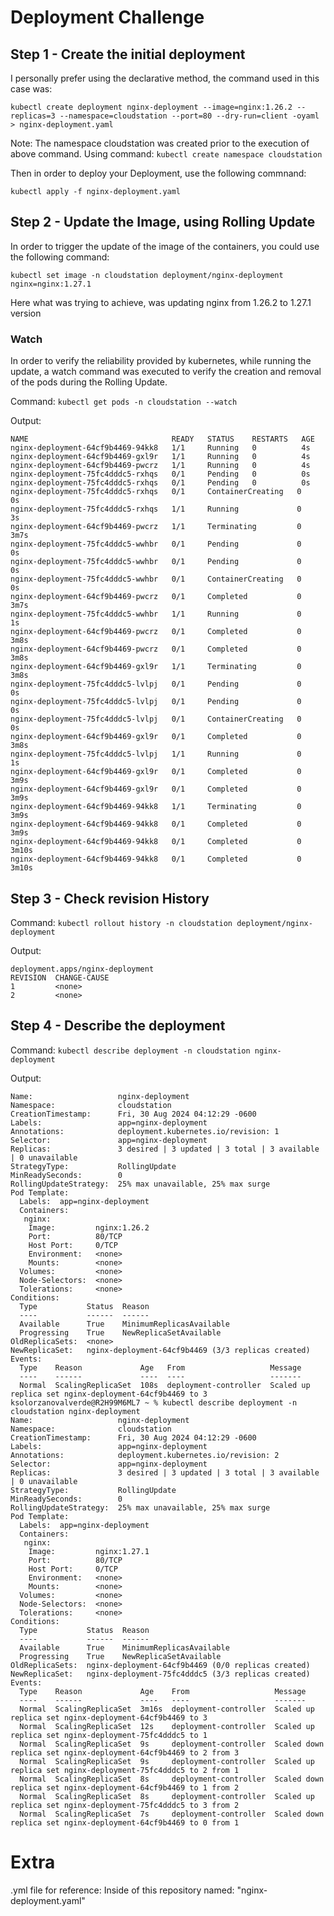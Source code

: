 # Deployment Challenge

## Step 1 - Create the initial deployment

I personally prefer using the declarative method, the command used in this case was: 

`kubectl create deployment nginx-deployment --image=nginx:1.26.2 --replicas=3 --namespace=cloudstation --port=80 --dry-run=client -oyaml > nginx-deployment.yaml`

Note: The namespace cloudstation was created prior to the execution of above command. Using command: `kubectl create namespace cloudstation`

Then in order to deploy your Deployment, use the following commnand:

`kubectl apply -f nginx-deployment.yaml`

## Step 2 - Update the Image, using Rolling Update

In order to trigger the update of the image of the containers, you could use the following command:

`kubectl set image -n cloudstation deployment/nginx-deployment nginx=nginx:1.27.1`

Here what was trying to achieve, was updating nginx from 1.26.2 to 1.27.1 version

### Watch

In order to verify the reliability provided by kubernetes, while running the update, a watch command was executed to verify the creation and removal of the pods during the Rolling Update.

Command: `kubectl get pods -n cloudstation --watch`

Output: 
```
NAME                                READY   STATUS    RESTARTS   AGE
nginx-deployment-64cf9b4469-94kk8   1/1     Running   0          4s
nginx-deployment-64cf9b4469-gxl9r   1/1     Running   0          4s
nginx-deployment-64cf9b4469-pwcrz   1/1     Running   0          4s
nginx-deployment-75fc4dddc5-rxhqs   0/1     Pending   0          0s
nginx-deployment-75fc4dddc5-rxhqs   0/1     Pending   0          0s
nginx-deployment-75fc4dddc5-rxhqs   0/1     ContainerCreating   0          0s
nginx-deployment-75fc4dddc5-rxhqs   1/1     Running             0          3s
nginx-deployment-64cf9b4469-pwcrz   1/1     Terminating         0          3m7s
nginx-deployment-75fc4dddc5-wwhbr   0/1     Pending             0          0s
nginx-deployment-75fc4dddc5-wwhbr   0/1     Pending             0          0s
nginx-deployment-75fc4dddc5-wwhbr   0/1     ContainerCreating   0          0s
nginx-deployment-64cf9b4469-pwcrz   0/1     Completed           0          3m7s
nginx-deployment-75fc4dddc5-wwhbr   1/1     Running             0          1s
nginx-deployment-64cf9b4469-pwcrz   0/1     Completed           0          3m8s
nginx-deployment-64cf9b4469-pwcrz   0/1     Completed           0          3m8s
nginx-deployment-64cf9b4469-gxl9r   1/1     Terminating         0          3m8s
nginx-deployment-75fc4dddc5-lvlpj   0/1     Pending             0          0s
nginx-deployment-75fc4dddc5-lvlpj   0/1     Pending             0          0s
nginx-deployment-75fc4dddc5-lvlpj   0/1     ContainerCreating   0          0s
nginx-deployment-64cf9b4469-gxl9r   0/1     Completed           0          3m8s
nginx-deployment-75fc4dddc5-lvlpj   1/1     Running             0          1s
nginx-deployment-64cf9b4469-gxl9r   0/1     Completed           0          3m9s
nginx-deployment-64cf9b4469-gxl9r   0/1     Completed           0          3m9s
nginx-deployment-64cf9b4469-94kk8   1/1     Terminating         0          3m9s
nginx-deployment-64cf9b4469-94kk8   0/1     Completed           0          3m9s
nginx-deployment-64cf9b4469-94kk8   0/1     Completed           0          3m10s
nginx-deployment-64cf9b4469-94kk8   0/1     Completed           0          3m10s
```

## Step 3 - Check revision History

Command: `kubectl rollout history -n cloudstation deployment/nginx-deployment`

Output:

```
deployment.apps/nginx-deployment 
REVISION  CHANGE-CAUSE
1         <none>
2         <none>
```

## Step 4 - Describe the deployment

Command: `kubectl describe deployment -n cloudstation nginx-deployment`

Output: 

```
Name:                   nginx-deployment
Namespace:              cloudstation
CreationTimestamp:      Fri, 30 Aug 2024 04:12:29 -0600
Labels:                 app=nginx-deployment
Annotations:            deployment.kubernetes.io/revision: 1
Selector:               app=nginx-deployment
Replicas:               3 desired | 3 updated | 3 total | 3 available | 0 unavailable
StrategyType:           RollingUpdate
MinReadySeconds:        0
RollingUpdateStrategy:  25% max unavailable, 25% max surge
Pod Template:
  Labels:  app=nginx-deployment
  Containers:
   nginx:
    Image:         nginx:1.26.2
    Port:          80/TCP
    Host Port:     0/TCP
    Environment:   <none>
    Mounts:        <none>
  Volumes:         <none>
  Node-Selectors:  <none>
  Tolerations:     <none>
Conditions:
  Type           Status  Reason
  ----           ------  ------
  Available      True    MinimumReplicasAvailable
  Progressing    True    NewReplicaSetAvailable
OldReplicaSets:  <none>
NewReplicaSet:   nginx-deployment-64cf9b4469 (3/3 replicas created)
Events:
  Type    Reason             Age   From                   Message
  ----    ------             ----  ----                   -------
  Normal  ScalingReplicaSet  108s  deployment-controller  Scaled up replica set nginx-deployment-64cf9b4469 to 3
ksolorzanovalverde@R2H99M6ML7 ~ % kubectl describe deployment -n cloudstation nginx-deployment
Name:                   nginx-deployment
Namespace:              cloudstation
CreationTimestamp:      Fri, 30 Aug 2024 04:12:29 -0600
Labels:                 app=nginx-deployment
Annotations:            deployment.kubernetes.io/revision: 2
Selector:               app=nginx-deployment
Replicas:               3 desired | 3 updated | 3 total | 3 available | 0 unavailable
StrategyType:           RollingUpdate
MinReadySeconds:        0
RollingUpdateStrategy:  25% max unavailable, 25% max surge
Pod Template:
  Labels:  app=nginx-deployment
  Containers:
   nginx:
    Image:         nginx:1.27.1
    Port:          80/TCP
    Host Port:     0/TCP
    Environment:   <none>
    Mounts:        <none>
  Volumes:         <none>
  Node-Selectors:  <none>
  Tolerations:     <none>
Conditions:
  Type           Status  Reason
  ----           ------  ------
  Available      True    MinimumReplicasAvailable
  Progressing    True    NewReplicaSetAvailable
OldReplicaSets:  nginx-deployment-64cf9b4469 (0/0 replicas created)
NewReplicaSet:   nginx-deployment-75fc4dddc5 (3/3 replicas created)
Events:
  Type    Reason             Age    From                   Message
  ----    ------             ----   ----                   -------
  Normal  ScalingReplicaSet  3m16s  deployment-controller  Scaled up replica set nginx-deployment-64cf9b4469 to 3
  Normal  ScalingReplicaSet  12s    deployment-controller  Scaled up replica set nginx-deployment-75fc4dddc5 to 1
  Normal  ScalingReplicaSet  9s     deployment-controller  Scaled down replica set nginx-deployment-64cf9b4469 to 2 from 3
  Normal  ScalingReplicaSet  9s     deployment-controller  Scaled up replica set nginx-deployment-75fc4dddc5 to 2 from 1
  Normal  ScalingReplicaSet  8s     deployment-controller  Scaled down replica set nginx-deployment-64cf9b4469 to 1 from 2
  Normal  ScalingReplicaSet  8s     deployment-controller  Scaled up replica set nginx-deployment-75fc4dddc5 to 3 from 2
  Normal  ScalingReplicaSet  7s     deployment-controller  Scaled down replica set nginx-deployment-64cf9b4469 to 0 from 1
```

# Extra

.yml file for reference: Inside of this repository named: "nginx-deployment.yaml"
